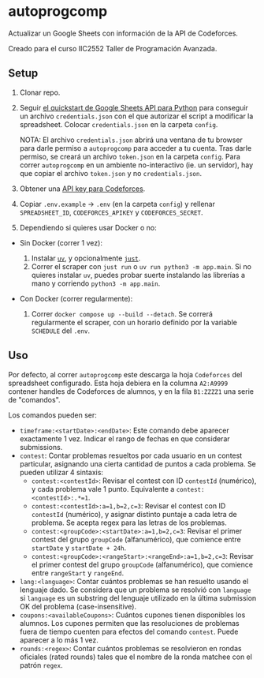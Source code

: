 # autoprogcomp

Actualizar un Google Sheets con información de la API de Codeforces.

Creado para el curso IIC2552 Taller de Programación Avanzada.

## Setup

1. Clonar repo.

2. Seguir [el quickstart de Google Sheets API para Python](https://developers.google.com/workspace/sheets/api/quickstart/python) para conseguir un archivo `credentials.json` con el que autorizar el script a modificar la spreadsheet. Colocar `credentials.json` en la carpeta `config`.

    NOTA: El archivo `credentials.json` abrirá una ventana de tu browser para darle permiso a `autoprogcomp` para acceder a tu cuenta.
    Tras darle permiso, se creará un archivo `token.json` en la carpeta `config`.
    Para correr `autoprogcomp` en un ambiente no-interactivo (ie. un servidor), hay que copiar el archivo `token.json` y no `credentials.json`.

3. Obtener una [API key para Codeforces](https://codeforces.com/settings/api).

4. Copiar `.env.example` -> `.env` (en la carpeta `config`) y rellenar `SPREADSHEET_ID`, `CODEFORCES_APIKEY` y `CODEFORCES_SECRET`.

5. Dependiendo si quieres usar Docker o no:

- Sin Docker (correr 1 vez):
    1. Instalar [`uv`](https://docs.astral.sh/uv/getting-started/installation/), y opcionalmente [`just`](https://github.com/casey/just?tab=readme-ov-file#installation).
    2. Correr el scraper con `just run` o `uv run python3 -m app.main`. Si no quieres instalar `uv`, puedes probar suerte instalando las librerías a mano y corriendo `python3 -m app.main`.

- Con Docker (correr regularmente):
    1. Correr `docker compose up --build --detach`. Se correrá regularmente el scraper, con un horario definido por la variable `SCHEDULE` del `.env`.

## Uso

Por defecto, al correr `autoprogcomp` este descarga la hoja `Codeforces` del spreadsheet configurado.
Esta hoja debiera en la columna `A2:A9999` contener handles de Codeforces de alumnos, y en la fila `B1:ZZZZ1` una serie de "comandos".

Los comandos pueden ser:

- `timeframe:<startDate>:<endDate>`: Este comando debe aparecer exactamente 1 vez. Indicar el rango de fechas en que considerar submissions.
- `contest`: Contar problemas resueltos por cada usuario en un contest particular, asignando una cierta cantidad de puntos a cada problema. Se pueden utilizar 4 sintaxis:
    - `contest:<contestId>`: Revisar el contest con ID `contestId` (numérico), y cada problema vale 1 punto. Equivalente a `contest:<contestId>:.*=1`.
    - `contest:<contestId>:a=1,b=2,c=3`: Revisar el contest con ID `contestId` (numérico), y asignar distinto puntaje a cada letra de problema. Se acepta regex para las letras de los problemas.
    - `contest:<groupCode>:<startDate>:a=1,b=2,c=3`: Revisar el primer contest del grupo `groupCode` (alfanumérico), que comience entre `startDate` y `startDate + 24h`.
    - `contest:<groupCode>:<rangeStart>:<rangeEnd>:a=1,b=2,c=3`: Revisar el primer contest del grupo `groupCode` (alfanumérico), que comience entre `rangeStart` y `rangeEnd`.
- `lang:<language>`: Contar cuántos problemas se han resuelto usando el lenguaje dado. Se considera que un problema se resolvió con `language` si `language` es un substring del lenguaje utilizado en la última submission OK del problema (case-insensitive).
- `coupons:<availableCoupons>`: Cuántos cupones tienen disponibles los alumnos. Los cupones permiten que las resoluciones de problemas fuera de tiempo cuenten para efectos del comando `contest`. Puede aparecer a lo más 1 vez.
- `rounds:<regex>`: Contar cuántos problemas se resolvieron en rondas oficiales (rated rounds) tales que el nombre de la ronda matchee con el patrón `regex`.
